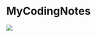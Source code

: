 # MyCodingNotes
<img src="https://hits.seeyoufarm.com/api/count/incr/badge.svg?url=https%3A%2F%2Fgithub.com%2Finferiorak%2FMyCodingNotes&title=Visitors&edge_flat=false"/>
